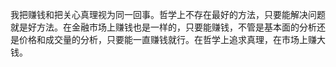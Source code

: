 我把赚钱和把关心真理视为同一回事。哲学上不存在最好的方法，只要能解决问题就是好方法。在金融市场上赚钱也是一样的，只要能赚钱，不管是基本面的分析还是价格和成交量的分析，只要能一直赚钱就行。在哲学上追求真理，在市场上赚大钱。
